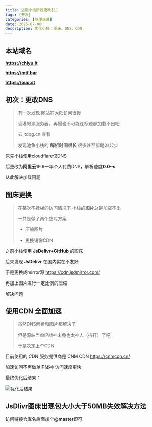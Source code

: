 ```yaml
---
title: 近期小栈所做更改[1]
tags: [开发]
categories: [随便说说]
date: 2025-07-08
description: 优化小栈：图床、DNS、CDN
---
```


## 本站域名

**https://chiyu.it**

**https://mtf.bar**

**https://ouo.st**

## 初次：更改DNS

> 有一次发现 网站在大陆访问很慢
>
> 香港的源服务器，再慢也不可能连标题都加载不出吧
>
> 去 itdog.cn 查看
>
> 发现池鱼小栈的 **解析时间很长** 很多甚至都是2s起步

原先小栈使用cloudflare仅DNS

后更改为**阿里云**19.9一年个人付费DNS，解析速度**0.0~s**

从此解决加载问题

## 图床更换

> 在某次不挂梯的访问情况下 小栈的**图片**总是加载不出
>
> 一共是做了两个应对方案
>
> - 压缩图片
>
> - 更换镜像CDN

之前小栈使用 **JsDelivr+GitHub** 的图床

后来发现 **JsDelivr** 在国内实在不友好

于是更换成mirror源 https://cdn.jsdmirror.com/

再加上图片进行一定比例的压缩

解决问题

## 使用CDN 全面加速

> 虽然DNS解析和图片都解决了
>
> 但是源站当单IP战神未免也太神人（抗打）了吧
>
> 于是决定上个CDN

目前使用的 CDN 服务提供商是 CNM CDN https://cnmcdn.cn/

加速访问不再做单IP战神 访问速度更快

最终优化后结果：

![优化后结果](https://public.chiyu.it/pic/2025/0708/ysjieguo.png)

## JsDlivr图床出现包大小大于50MB失效解决方法

访问链接仓库名后面加个<strong>@master</strong>即可